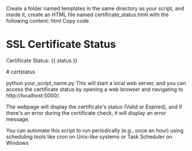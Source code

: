 Create a folder named templates in the same directory as your script, and inside it, create an HTML file named certificate_status.html with the following content:
html
Copy code
<!DOCTYPE html>
<html>
<head>
    <title>SSL Certificate Status</title>
</head>
<body>
    <h1>SSL Certificate Status</h1>
    <p>Certificate Status: {{ status }}</p>
</body>
</html># certstatus


python your_script_name.py
This will start a local web server, and you can access the certificate status by opening a web browser and navigating to http://localhost:5000/.

The webpage will display the certificate's status (Valid or Expired), and if there's an error during the certificate check, it will display an error message.

You can automate this script to run periodically (e.g., once an hour) using scheduling tools like cron on Unix-like systems or Task Scheduler on Windows
